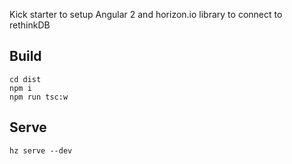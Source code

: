 Kick starter to setup Angular 2 and horizon.io library to connect to rethinkDB

## Build

    cd dist
    npm i
    npm run tsc:w

## Serve

    hz serve --dev

